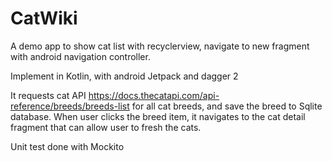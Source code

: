 # CatWiki
A demo app to show cat list with recyclerview, navigate to new fragment with android navigation controller. 

Implement in Kotlin, with android Jetpack and dagger 2

It requests cat API https://docs.thecatapi.com/api-reference/breeds/breeds-list for all cat breeds, and save the breed to Sqlite database. When user clicks the breed item, it navigates to the cat detail fragment that can allow user to fresh the cats. 

Unit test done with Mockito

